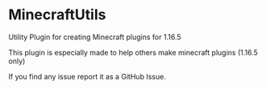 # MinecraftUtils

Utility Plugin for creating Minecraft plugins for 1.16.5

This plugin is especially made to help others make minecraft plugins (1.16.5 only)

If you find any issue report it as a GitHub Issue.
